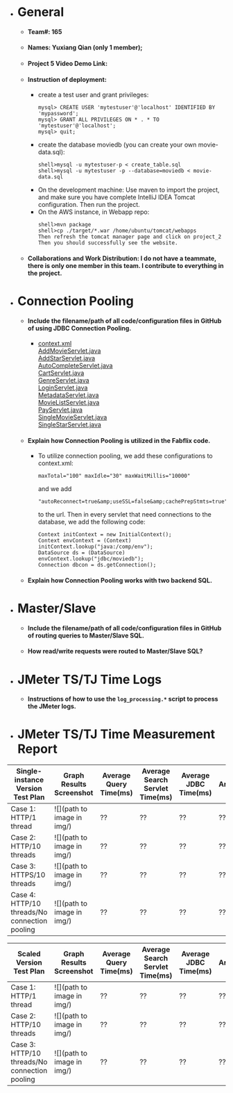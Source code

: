 - # General
    - #### Team#: 165
    
    - #### Names: Yuxiang Qian (only 1 member); 
    
    - #### Project 5 Video Demo Link:

    - #### Instruction of deployment: 
        - create a test user and grant privileges:
            ```
            mysql> CREATE USER 'mytestuser'@'localhost' IDENTIFIED BY 'mypassword';
            mysql> GRANT ALL PRIVILEGES ON * . * TO 'mytestuser'@'localhost';
            mysql> quit;
            ```
        - create the database moviedb (you can create your own movie-data.sql):
            ```
            shell>mysql -u mytestuser-p < create_table.sql 
            shell>mysql -u mytestuser -p --database=moviedb < movie-data.sql 
            ```
        - On the development machine: Use maven to import the project, and make sure 
    you have complete IntelliJ IDEA Tomcat configuration. Then run the project.
        - On the AWS instance, in Webapp repo:
            ```
            shell>mvn package
            shell>cp ./target/*.war /home/ubuntu/tomcat/webapps
            Then refresh the tomcat manager page and click on project_2
            Then you should successfully see the website.
            ```

    - #### Collaborations and Work Distribution: I do not have a teammate, there is only one member in this team. I contribute to everything in the project.


- # Connection Pooling
    - #### Include the filename/path of all code/configuration files in GitHub of using JDBC Connection Pooling.
        - [context.xml](Webapp/WebContent/WEB-INF/context.xml)<br />
        [AddMovieServlet.java](Webapp/src/AddMovieServlet.java)<br />
        [AddStarServlet.java](Webapp/src/AddStarServlet.java)<br />
        [AutoCompleteServlet.java](Webapp/src/AutoCompleteServlet.java)<br />
        [CartServlet.java](Webapp/src/CartServlet.java)<br />
        [GenreServlet.java](Webapp/src/GenreServlet.java)<br />
        [LoginServlet.java](Webapp/src/LoginServlet.java)<br />
        [MetadataServlet.java](Webapp/src/MetadataServlet.java)<br />
        [MovieListServlet.java](Webapp/src/MovieListServlet.java)<br />
        [PayServlet.java](Webapp/src/PayServlet.java)<br />
        [SingleMovieServlet.java](Webapp/src/SingleMovieServlet.java)<br />
        [SingleStarServlet.java](Webapp/src/SingleStarServlet.java)
    - #### Explain how Connection Pooling is utilized in the Fabflix code.
        - To utilize connection pooling, we add these configurations to context.xml:
            ```
            maxTotal="100" maxIdle="30" maxWaitMillis="10000"
            ```
          and we add 
            ```
            "autoReconnect=true&amp;useSSL=false&amp;cachePrepStmts=true"
            ```
          to the url. Then in every servlet that need connections to the database, we add the following code:
            ```
            Context initContext = new InitialContext();
            Context envContext = (Context) initContext.lookup("java:/comp/env");
            DataSource ds = (DataSource) envContext.lookup("jdbc/moviedb");
            Connection dbcon = ds.getConnection();
            ```
    - #### Explain how Connection Pooling works with two backend SQL.
    

- # Master/Slave
    - #### Include the filename/path of all code/configuration files in GitHub of routing queries to Master/Slave SQL.

    - #### How read/write requests were routed to Master/Slave SQL?
    

- # JMeter TS/TJ Time Logs
    - #### Instructions of how to use the `log_processing.*` script to process the JMeter logs.


- # JMeter TS/TJ Time Measurement Report

| **Single-instance Version Test Plan**          | **Graph Results Screenshot** | **Average Query Time(ms)** | **Average Search Servlet Time(ms)** | **Average JDBC Time(ms)** | **Analysis** |
|------------------------------------------------|------------------------------|----------------------------|-------------------------------------|---------------------------|--------------|
| Case 1: HTTP/1 thread                          | ![](path to image in img/)   | ??                         | ??                                  | ??                        | ??           |
| Case 2: HTTP/10 threads                        | ![](path to image in img/)   | ??                         | ??                                  | ??                        | ??           |
| Case 3: HTTPS/10 threads                       | ![](path to image in img/)   | ??                         | ??                                  | ??                        | ??           |
| Case 4: HTTP/10 threads/No connection pooling  | ![](path to image in img/)   | ??                         | ??                                  | ??                        | ??           |

| **Scaled Version Test Plan**                   | **Graph Results Screenshot** | **Average Query Time(ms)** | **Average Search Servlet Time(ms)** | **Average JDBC Time(ms)** | **Analysis** |
|------------------------------------------------|------------------------------|----------------------------|-------------------------------------|---------------------------|--------------|
| Case 1: HTTP/1 thread                          | ![](path to image in img/)   | ??                         | ??                                  | ??                        | ??           |
| Case 2: HTTP/10 threads                        | ![](path to image in img/)   | ??                         | ??                                  | ??                        | ??           |
| Case 3: HTTP/10 threads/No connection pooling  | ![](path to image in img/)   | ??                         | ??                                  | ??                        | ??           |
